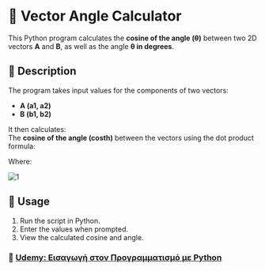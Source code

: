 # 📐 Vector Angle Calculator

This Python program calculates the **cosine of the angle (θ)** between two 2D vectors **A** and **B**, as well as the angle **θ in degrees**.

## 📝 Description
The program takes input values for the components of two vectors:  
- **A (a1, a2)**  
- **B (b1, b2)**  

It then calculates:  
The **cosine of the angle (costh)** between the vectors using the dot product formula:
   
  

Where: 

![1](https://github.com/user-attachments/assets/bccbd6af-dd43-438d-a568-0bd02fa70e99)


## 🚀 Usage
1. Run the script in Python.
2. Enter the values when prompted.
3. View the calculated cosine and angle.

### 🔗 [Udemy: Εισαγωγή στον Προγραμματισμό με Python](https://coursity.gr/)
